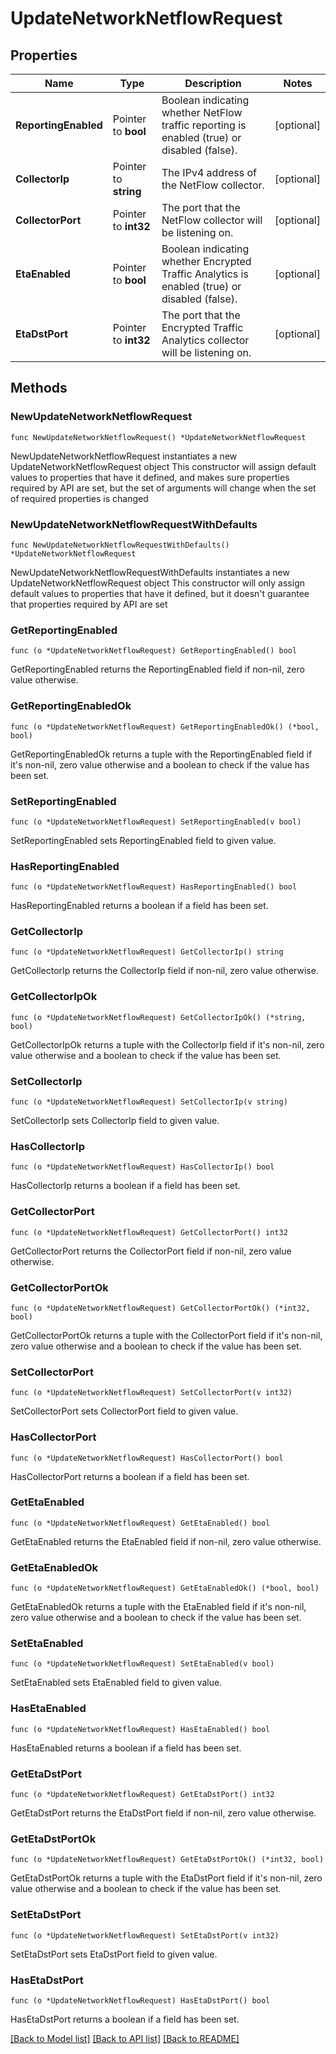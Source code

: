 # UpdateNetworkNetflowRequest

## Properties

Name | Type | Description | Notes
------------ | ------------- | ------------- | -------------
**ReportingEnabled** | Pointer to **bool** | Boolean indicating whether NetFlow traffic reporting is enabled (true) or disabled (false). | [optional] 
**CollectorIp** | Pointer to **string** | The IPv4 address of the NetFlow collector. | [optional] 
**CollectorPort** | Pointer to **int32** | The port that the NetFlow collector will be listening on. | [optional] 
**EtaEnabled** | Pointer to **bool** | Boolean indicating whether Encrypted Traffic Analytics is enabled (true) or disabled (false). | [optional] 
**EtaDstPort** | Pointer to **int32** | The port that the Encrypted Traffic Analytics collector will be listening on. | [optional] 

## Methods

### NewUpdateNetworkNetflowRequest

`func NewUpdateNetworkNetflowRequest() *UpdateNetworkNetflowRequest`

NewUpdateNetworkNetflowRequest instantiates a new UpdateNetworkNetflowRequest object
This constructor will assign default values to properties that have it defined,
and makes sure properties required by API are set, but the set of arguments
will change when the set of required properties is changed

### NewUpdateNetworkNetflowRequestWithDefaults

`func NewUpdateNetworkNetflowRequestWithDefaults() *UpdateNetworkNetflowRequest`

NewUpdateNetworkNetflowRequestWithDefaults instantiates a new UpdateNetworkNetflowRequest object
This constructor will only assign default values to properties that have it defined,
but it doesn't guarantee that properties required by API are set

### GetReportingEnabled

`func (o *UpdateNetworkNetflowRequest) GetReportingEnabled() bool`

GetReportingEnabled returns the ReportingEnabled field if non-nil, zero value otherwise.

### GetReportingEnabledOk

`func (o *UpdateNetworkNetflowRequest) GetReportingEnabledOk() (*bool, bool)`

GetReportingEnabledOk returns a tuple with the ReportingEnabled field if it's non-nil, zero value otherwise
and a boolean to check if the value has been set.

### SetReportingEnabled

`func (o *UpdateNetworkNetflowRequest) SetReportingEnabled(v bool)`

SetReportingEnabled sets ReportingEnabled field to given value.

### HasReportingEnabled

`func (o *UpdateNetworkNetflowRequest) HasReportingEnabled() bool`

HasReportingEnabled returns a boolean if a field has been set.

### GetCollectorIp

`func (o *UpdateNetworkNetflowRequest) GetCollectorIp() string`

GetCollectorIp returns the CollectorIp field if non-nil, zero value otherwise.

### GetCollectorIpOk

`func (o *UpdateNetworkNetflowRequest) GetCollectorIpOk() (*string, bool)`

GetCollectorIpOk returns a tuple with the CollectorIp field if it's non-nil, zero value otherwise
and a boolean to check if the value has been set.

### SetCollectorIp

`func (o *UpdateNetworkNetflowRequest) SetCollectorIp(v string)`

SetCollectorIp sets CollectorIp field to given value.

### HasCollectorIp

`func (o *UpdateNetworkNetflowRequest) HasCollectorIp() bool`

HasCollectorIp returns a boolean if a field has been set.

### GetCollectorPort

`func (o *UpdateNetworkNetflowRequest) GetCollectorPort() int32`

GetCollectorPort returns the CollectorPort field if non-nil, zero value otherwise.

### GetCollectorPortOk

`func (o *UpdateNetworkNetflowRequest) GetCollectorPortOk() (*int32, bool)`

GetCollectorPortOk returns a tuple with the CollectorPort field if it's non-nil, zero value otherwise
and a boolean to check if the value has been set.

### SetCollectorPort

`func (o *UpdateNetworkNetflowRequest) SetCollectorPort(v int32)`

SetCollectorPort sets CollectorPort field to given value.

### HasCollectorPort

`func (o *UpdateNetworkNetflowRequest) HasCollectorPort() bool`

HasCollectorPort returns a boolean if a field has been set.

### GetEtaEnabled

`func (o *UpdateNetworkNetflowRequest) GetEtaEnabled() bool`

GetEtaEnabled returns the EtaEnabled field if non-nil, zero value otherwise.

### GetEtaEnabledOk

`func (o *UpdateNetworkNetflowRequest) GetEtaEnabledOk() (*bool, bool)`

GetEtaEnabledOk returns a tuple with the EtaEnabled field if it's non-nil, zero value otherwise
and a boolean to check if the value has been set.

### SetEtaEnabled

`func (o *UpdateNetworkNetflowRequest) SetEtaEnabled(v bool)`

SetEtaEnabled sets EtaEnabled field to given value.

### HasEtaEnabled

`func (o *UpdateNetworkNetflowRequest) HasEtaEnabled() bool`

HasEtaEnabled returns a boolean if a field has been set.

### GetEtaDstPort

`func (o *UpdateNetworkNetflowRequest) GetEtaDstPort() int32`

GetEtaDstPort returns the EtaDstPort field if non-nil, zero value otherwise.

### GetEtaDstPortOk

`func (o *UpdateNetworkNetflowRequest) GetEtaDstPortOk() (*int32, bool)`

GetEtaDstPortOk returns a tuple with the EtaDstPort field if it's non-nil, zero value otherwise
and a boolean to check if the value has been set.

### SetEtaDstPort

`func (o *UpdateNetworkNetflowRequest) SetEtaDstPort(v int32)`

SetEtaDstPort sets EtaDstPort field to given value.

### HasEtaDstPort

`func (o *UpdateNetworkNetflowRequest) HasEtaDstPort() bool`

HasEtaDstPort returns a boolean if a field has been set.


[[Back to Model list]](../README.md#documentation-for-models) [[Back to API list]](../README.md#documentation-for-api-endpoints) [[Back to README]](../README.md)



